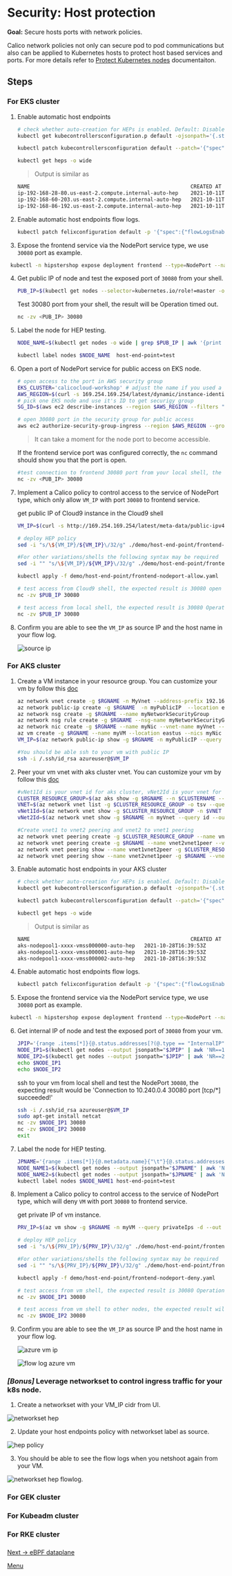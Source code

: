 # Security: Host protection

**Goal:** Secure hosts ports with network policies.

Calico network policies not only can secure pod to pod communications but also can be applied to Kubernetes hosts to protect host based services and ports. For more details refer to [Protect Kubernetes nodes](https://docs.tigera.io/security/kubernetes-nodes) documentaiton.

## Steps


### For EKS cluster 

1. Enable automatic host endpoints
   ```bash
   # check whether auto-creation for HEPs is enabled. Default: Disabled
   kubectl get kubecontrollersconfiguration.p default -ojsonpath='{.status.runningConfig.controllers.node.hostEndpoint.autoCreate}'
   ```

   ```bash
   kubectl patch kubecontrollersconfiguration default --patch='{"spec": {"controllers": {"node": {"hostEndpoint": {"autoCreate": "Enabled"}}}}}'

   ```

   ```bash
   kubectl get heps -o wide
   ```
   >Output is similar as 

   ```bash
   NAME                                                    CREATED AT
   ip-192-168-28-80.us-east-2.compute.internal-auto-hep    2021-10-11T17:11:08Z
   ip-192-168-60-203.us-east-2.compute.internal-auto-hep   2021-10-11T17:11:08Z
   ip-192-168-86-192.us-east-2.compute.internal-auto-hep   2021-10-11T17:11:09Z
   ```

2. Enable automatic host endpoints flow logs.   
   
   ```bash
   kubectl patch felixconfiguration default -p '{"spec":{"flowLogsEnableHostEndpoint":true}}'
   ```  

3.  Expose the frontend service via the NodePort service type, we use `30080` port as example.
   ```bash
    kubectl -n hipstershop expose deployment frontend --type=NodePort --name=frontend-nodeport --overrides='{"apiVersion":"v1","spec":{"ports":[{"nodePort":30080,"port":80,"targetPort":8080}]}}'
   ```

4. Get public IP of node and test the exposed port of `30080` from your shell.
   ```bash
   PUB_IP=$(kubectl get nodes --selector=kubernetes.io/role!=master -o jsonpath={.items[*].status.addresses[?\(@.type==\"ExternalIP\"\)].address} | awk '{ print $1 }')
   ```

   Test 30080 port from your shell, the result will be Operation timed out.
   ```bash
   nc -zv <PUB_IP> 30080
   ```

5. Label the node for HEP testing.
   ```bash
   NODE_NAME=$(kubectl get nodes -o wide | grep $PUB_IP | awk '{print $1}')

   kubectl label nodes $NODE_NAME  host-end-point=test
   ```

6. Open a port of NodePort service for public access on EKS node.

    ```bash
    # open access to the port in AWS security group
    EKS_CLUSTER='calicocloud-workshop' # adjust the name if you used a different name for your EKS cluster
    AWS_REGION=$(curl -s 169.254.169.254/latest/dynamic/instance-identity/document | jq -r '.region')
    # pick one EKS node and use it's ID to get securigy group
    SG_ID=$(aws ec2 describe-instances --region $AWS_REGION --filters "Name=tag:Name,Values=$EKS_CLUSTER*" "Name=instance-state-name,Values=running" --query 'Reservations[0].Instances[*].NetworkInterfaces[0].Groups[0].GroupId' --output text --output text)

    # open 30080 port in the security group for public access
    aws ec2 authorize-security-group-ingress --region $AWS_REGION --group-id $SG_ID --protocol tcp --port 30080 --cidr 0.0.0.0/0
    ```

    >It can take a moment for the node port to become accessible.

    If the frontend service port was configured correctly, the `nc` command should show you that the port is open.
    ```bash
    #test connection to frontend 30080 port from your local shell, the result will be 30080 open. 
    nc -zv <PUB_IP> 30080
    ```

7. Implement a Calico policy to control access to the service of NodePort type, which only allow `VM_IP` with port `30080` to frontend service.

    get public IP of Cloud9 instance in the Cloud9 shell
    ```bash
    VM_IP=$(curl -s http://169.254.169.254/latest/meta-data/public-ipv4)
    
    # deploy HEP policy
    sed -i "s/\${VM_IP}/${VM_IP}\/32/g" ./demo/host-end-point/frontend-nodeport-allow.yaml

    #For other variations/shells the following syntax may be required
    sed -i "" "s/\${VM_IP}/${VM_IP}\/32/g" ./demo/host-end-point/frontend-nodeport-allow.yaml

    kubectl apply -f demo/host-end-point/frontend-nodeport-allow.yaml
    
    # test access from Cloud9 shell, the expected result is 30080 open
    nc -zv $PUB_IP 30080 

    # test access from local shell, the expected result is 30080 Operation timed out
    nc -zv $PUB_IP 30080 
    ```

8. Confirm you are able to see the `VM_IP` as source IP and the host name in your flow log.

   ![source ip](../img/source-ip.png)



### For AKS cluster 

1. Create a VM instance in your resource group. You can customize your vm by follow this [doc](https://docs.microsoft.com/en-us/azure/virtual-machines/linux/create-cli-complete)
   ```bash
   az network vnet create -g $RGNAME -n MyVnet --address-prefix 192.168.0.0/16 --subnet-name MySubnet --subnet-prefix 192.168.1.0/24 --location eastus
   az network public-ip create -g $RGNAME  -n myPublicIP  --location eastus 
   az network nsg create -g $RGNAME --name myNetworkSecurityGroup
   az network nsg rule create -g $RGNAME --nsg-name myNetworkSecurityGroup --name AllowRuleSSH --protocol tcp --priority 1000 --destination-port-range 22 --access allow
   az network nic create -g $RGNAME --name myNic --vnet-name myVnet --subnet mySubnet --public-ip-address myPublicIP --network-security-group myNetworkSecurityGroup
   az vm create -g $RGNAME --name myVM --location eastus --nics myNic --image UbuntuLTS --admin-username azureuser --generate-ssh-keys
   VM_IP=$(az network public-ip show -g $RGNAME -n myPublicIP --query ipAddress -o tsv)

   ```
   
   ```bash
   #You should be able ssh to your vm with public IP
   ssh -i /.ssh/id_rsa azureuser@$VM_IP
   ```

2. Peer your vm vnet with aks cluster vnet. You can customize your vm by follow this [doc](https://docs.microsoft.com/en-us/azure/virtual-network/tutorial-connect-virtual-networks-cli)


   ```bash
   #vNet1Id is your vnet id for aks cluster, vNet2Id is your vnet for VM.
   CLUSTER_RESOURCE_GROUP=$(az aks show -g $RGNAME --n $CLUSTERNAME --query nodeResourceGroup -o tsv)
   VNET=$(az network vnet list -g $CLUSTER_RESOURCE_GROUP -o tsv --query '[0].name') 
   vNet1Id=$(az network vnet show -g $CLUSTER_RESOURCE_GROUP -n $VNET --query id --out tsv) 
   vNet2Id=$(az network vnet show -g $RGNAME -n myVnet --query id --out tsv) 
   ```
   
   ```bash
   #Create vnet1 to vnet2 peering and vnet2 to vnet1 peering 
   az network vnet peering create -g $CLUSTER_RESOURCE_GROUP --name vnet1vnet2peer --vnet-name $VNET --remote-vnet-id $vNet2Id --allow-vnet-access
   az network vnet peering create -g $RGNAME --name vnet2vnet1peer --vnet-name myVnet --remote-vnet-id $vNet1Id --allow-vnet-access
   az network vnet peering show --name vnet1vnet2peer -g $CLUSTER_RESOURCE_GROUP --vnet-name $VNET --query peeringState
   az network vnet peering show --name vnet2vnet1peer -g $RGNAME --vnet-name myVnet --query peeringState
   ```

3. Enable automatic host endpoints in your AKS cluster
   ```bash
   # check whether auto-creation for HEPs is enabled. Default: Disabled
   kubectl get kubecontrollersconfiguration.p default -ojsonpath='{.status.runningConfig.controllers.node.hostEndpoint.autoCreate}'
   ```

   ```bash
   kubectl patch kubecontrollersconfiguration default --patch='{"spec": {"controllers": {"node": {"hostEndpoint": {"autoCreate": "Enabled"}}}}}'

   ```

   ```bash
   kubectl get heps -o wide
   ```
   >Output is similar as 

   ```bash
   NAME                                                    CREATED AT
   aks-nodepool1-xxxx-vmss000000-auto-hep   2021-10-28T16:39:53Z
   aks-nodepool1-xxxx-vmss000001-auto-hep   2021-10-28T16:39:53Z
   aks-nodepool1-xxxx-vmss000002-auto-hep   2021-10-28T16:39:53Z   
   ```

4. Enable automatic host endpoints flow logs.   
   
   ```bash
   kubectl patch felixconfiguration default -p '{"spec":{"flowLogsEnableHostEndpoint":true}}'
   ```  

5.  Expose the frontend service via the NodePort service type, we use `30080` port as example.
   ```bash
    kubectl -n hipstershop expose deployment frontend --type=NodePort --name=frontend-nodeport --overrides='{"apiVersion":"v1","spec":{"ports":[{"nodePort":30080,"port":80,"targetPort":8080}]}}'
   ```

6. Get internal IP of node and test the exposed port of `30080` from your vm.
   ```bash
   JPIP='{range .items[*]}{@.status.addresses[?(@.type == "InternalIP")].address}{"\n"}{end}'
   NODE_IP1=$(kubectl get nodes --output jsonpath="$JPIP" | awk 'NR==1{print $1 }')
   NODE_IP2=$(kubectl get nodes --output jsonpath="$JPIP" | awk 'NR==2{print $1 }')
   echo $NODE_IP1
   echo $NODE_IP2
   ```

   ssh to your vm from local shell and test the NodePort `30080`, the expecting result would be 'Connection to 10.240.0.4 30080 port [tcp/*] succeeded!'
   ```bash
   ssh -i /.ssh/id_rsa azureuser@$VM_IP
   sudo apt-get install netcat
   nc -zv $NODE_IP1 30080
   nc -zv $NODE_IP2 30080
   exit
   ```

7. Label the node for HEP testing.
   ```bash
   JPNAME='{range .items[*]}{@.metadata.name}{"\t"}{@.status.addresses[?(@.type == "InternalIP")].address}{"\n"}{end}'
   NODE_NAME1=$(kubectl get nodes --output jsonpath="$JPNAME" | awk 'NR==1{print $1 }')
   NODE_NAME2=$(kubectl get nodes --output jsonpath="$JPNAME" | awk 'NR==2{print $1 }')
   kubectl label nodes $NODE_NAME1 host-end-point=test
   ```

8. Implement a Calico policy to control access to the service of NodePort type, which will deny `VM` with port `30080` to frontend service.

    get private IP of vm instance. 
    ```bash
    PRV_IP=$(az vm show -g $RGNAME -n myVM --query privateIps -d --out tsv)
    
    # deploy HEP policy
    sed -i "s/\${PRV_IP}/${PRV_IP}\/32/g" ./demo/host-end-point/frontend-nodeport-deny.yaml

    #For other variations/shells the following syntax may be required
    sed -i "" "s/\${PRV_IP}/${PRV_IP}\/32/g" ./demo/host-end-point/frontend-nodeport-deny.yaml

    kubectl apply -f demo/host-end-point/frontend-nodeport-deny.yaml
    
    # test access from vm shell, the expected result is 30080 Operation timed out
    nc -zv $NODE_IP1 30080 

    # test access from vm shell to other nodes, the expected result will be 30080 open
    nc -zv $NODE_IP2 30080 
    ```

9. Confirm you are able to see the `VM_IP` as source IP and the host name in your flow log.

   ![azure vm ip](../img/azure-vm-ip.png)

   ![flow log azure vm](../img/flow-log-azure-vm.png)





### *[Bonus]* Leverage networkset to control ingress traffic for your k8s node. 

   1. Create a networkset with your VM_IP cidr from UI. 

   ![networkset hep](../img/networkset-hep.png)
   
   2. Update your host endpoints policy with networkset label as source. 

   ![hep policy](../img/hep-policy-networkset.png)

   3. You should be able to see the flow logs when you netshoot again from your VM. 

   ![networkset hep flowlog.](../img/networkset-hep-flowlog.png)


### For GEK cluster

### For Kubeadm cluster

### For RKE cluster 

### 

[Next -> eBPF dataplane](../modules/ebpf-dataplane.md)

[Menu](../README.md)